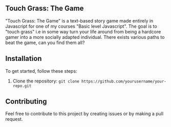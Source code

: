 ## Touch Grass: The Game

"Touch Grass: The Game" is a text-based story game made entirely in Javascript for one of my courses "Basic level Javascript". The goal is to "touch grass" i.e in some way turn your life around from being a hardcore gamer into a more socially adapted individual. There exists various paths to beat the game, can you find them all?

## Installation

To get started, follow these steps:

1. Clone the repository: `git clone https://github.com/yourusername/your-repo.git`

## Contributing

Feel free to contribute to this project by creating issues or by making a pull request.

